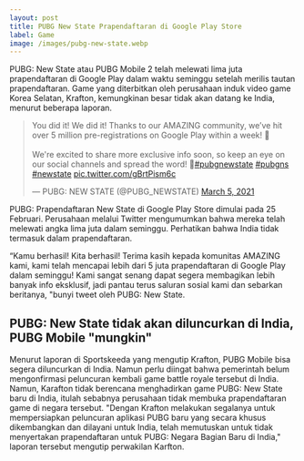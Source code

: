 ```yaml
---
layout: post
title: PUBG New State Prapendaftaran di Google Play Store
label: Game
image: /images/pubg-new-state.webp
---
```


PUBG: New State atau PUBG Mobile 2 telah melewati lima juta prapendaftaran di Google Play dalam waktu seminggu setelah merilis tautan prapendaftaran. Game yang diterbitkan oleh perusahaan induk video game Korea Selatan, Krafton, kemungkinan besar tidak akan datang ke India, menurut beberapa laporan.

<blockquote class="twitter-tweet"><p lang="en" dir="ltr">You did it! We did it! Thanks to our AMAZING community, we’ve hit over 5 million pre-registrations on Google Play within a week! 🙏<br><br>We&#39;re excited to share more exclusive info soon, so keep an eye on our social channels and spread the word! 👀<a href="https://twitter.com/hashtag/pubgnewstate?src=hash&amp;ref_src=twsrc%5Etfw">#pubgnewstate</a> <a href="https://twitter.com/hashtag/pubgns?src=hash&amp;ref_src=twsrc%5Etfw">#pubgns</a> <a href="https://twitter.com/hashtag/newstate?src=hash&amp;ref_src=twsrc%5Etfw">#newstate</a> <a href="https://t.co/gBrtPism6c">pic.twitter.com/gBrtPism6c</a></p>&mdash; PUBG: NEW STATE (@PUBG_NEWSTATE) <a href="https://twitter.com/PUBG_NEWSTATE/status/1367716506130391043?ref_src=twsrc%5Etfw">March 5, 2021</a></blockquote> <script async src="https://platform.twitter.com/widgets.js" charset="utf-8"></script>

PUBG: Prapendaftaran New State di Google Play Store dimulai pada 25 Februari. Perusahaan melalui Twitter mengumumkan bahwa mereka telah melewati angka lima juta dalam seminggu. Perhatikan bahwa India tidak termasuk dalam prapendaftaran.

“Kamu berhasil! Kita berhasil! Terima kasih kepada komunitas AMAZING kami, kami telah mencapai lebih dari 5 juta prapendaftaran di Google Play dalam seminggu! Kami sangat senang dapat segera membagikan lebih banyak info eksklusif, jadi pantau terus saluran sosial kami dan sebarkan beritanya, "bunyi tweet oleh PUBG: New State.

<h2>PUBG: New State tidak akan diluncurkan di India, PUBG Mobile "mungkin"</h2>

Menurut laporan di Sportskeeda yang mengutip Krafton, PUBG Mobile bisa segera diluncurkan di India. Namun perlu diingat bahwa pemerintah belum mengonfirmasi peluncuran kembali game battle royale tersebut di India.
Namun, Karafton tidak berencana menghadirkan game PUBG: New State baru di India, itulah sebabnya perusahaan tidak membuka prapendaftaran game di negara tersebut. "Dengan Krafton melakukan segalanya untuk mempersiapkan peluncuran aplikasi PUBG baru yang secara khusus dikembangkan dan dilayani untuk India, telah memutuskan untuk tidak menyertakan prapendaftaran untuk PUBG: Negara Bagian Baru di India," laporan tersebut mengutip perwakilan Karfton.
